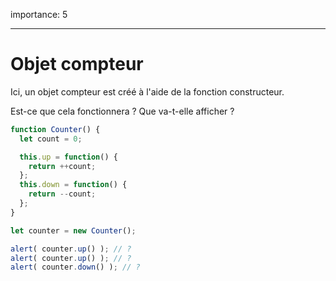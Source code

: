importance: 5

---

# Objet compteur

Ici, un objet compteur est créé à l'aide de la fonction constructeur.

Est-ce que cela fonctionnera ? Que va-t-elle afficher ?

```js
function Counter() {
  let count = 0;

  this.up = function() {
    return ++count;
  };
  this.down = function() {
    return --count;
  };
}

let counter = new Counter();

alert( counter.up() ); // ?
alert( counter.up() ); // ?
alert( counter.down() ); // ?
```

